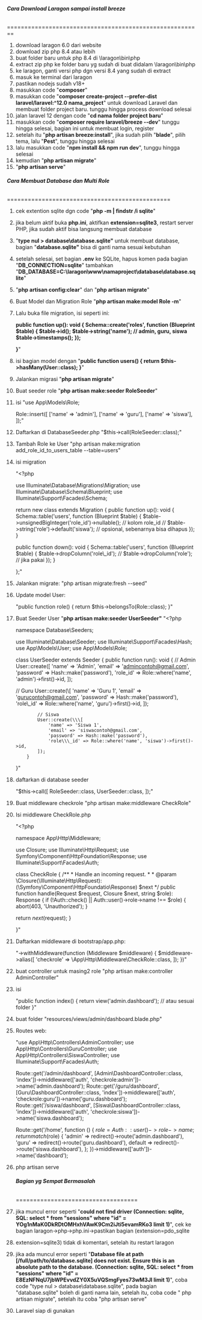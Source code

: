 ###### ***Cara Download Laragon sampai install breeze***

========================================================

1. download laragon 6.0 dari website
2. download zip php 8.4 atau lebih
3. buat folder baru untuk php 8.4 di \\laragon\\bin\\php
4. extract zip php ke folder baru yg sudah di buat didalam \\laragon\\bin\\php
5. ke laragon, ganti versi php dgn versi 8.4 yang sudah di extract
6. masuk ke terminal dari laragon
7. pastikan nodejs sudah v18+
8. masukkan code "**composer**"
9. masukkan code "**composer create-project --prefer-dist laravel/laravel:^12.0 nama\_project**" untuk download Laravel dan membuat folder project baru. tunggu hingga process download selesai
10. jalan laravel 12 dengan code "**cd nama folder project baru**"
11. masukkan code "**composer require laravel/breeze --dev**" tunggu hingga selesai, bagian ini untuk membuat login, register
12. setelah itu "**php artisan breeze:install**", jika sudah pilih "**blade**", pilih tema, lalu "**Pest**", tunggu hingga selesai
13. lalu masukkan code "**npm install \&\& npm run dev**", tunggu hingga selesai
14. kemudian "**php artisan migrate**"
15. "**php artisan serve**"



###### ***Cara Membuat Database dan Multi Role***

===============================================

1. cek extention sqlite dgn code "**php -m | findstr /i sqlite**"
2. jika belum aktif buka **php.ini**, aktifkan **extension=sqlite3**, restart server PHP, jika sudah aktif bisa langsung membuat database
3. "**type nul > database\\database.sqlite"** untuk membuat database, bagian "**database.sqlite"** bisa di ganti nama sesuai kebutuhan
4. setelah selesai, set bagian **.env** ke SQLite, hapus komen pada bagian "**DB\_CONNECTION=sqlite**" tambahkan "**DB\_DATABASE=C:\\laragon\\www\\namaproject\\database\\database.sqlite**"
5. "**php artisan config:clear**" dan "**php artisan migrate**"
6. Buat Model dan Migration Role "**php artisan make:model Role -m**"
7. Lalu buka file migration, isi seperti ini:

   **public function up(): void
   {
   Schema::create('roles', function (Blueprint $table) {
   $table->id();
   $table->string('name'); // admin, guru, siswa
   $table->timestamps();
   });**

   **}**"

8. isi bagian model dengan
   "**public function users() {
   return $this->hasMany(User::class);
   }**"
9. Jalankan migrasi "**php artisan migrate**"
10. Buat seeder role "**php artisan make:seeder RoleSeeder**"
11. isi
    "use App\\Models\\Role;

    Role::insert(\[
    \['name' => 'admin'],
    \['name' => 'guru'],
    \['name' => 'siswa'],
    ]);"

12. Daftarkan di DatabaseSeeder.php "$this->call(RoleSeeder::class);"
13. Tambah Role ke User "php artisan make:migration add\_role\_id\_to\_users\_table --table=users"
14. isi migration

    "<?php

    use Illuminate\\Database\\Migrations\\Migration;
    use Illuminate\\Database\\Schema\\Blueprint;
    use Illuminate\\Support\\Facades\\Schema;

    return new class extends Migration
    {
    public function up(): void
    {
    Schema::table('users', function (Blueprint $table) {
    $table->unsignedBigInteger('role\_id')->nullable(); // kolom role\_id
    // $table->string('role')->default('siswa'); // opsional, sebenarnya bisa dihapus
    });
    }

    public function down(): void
            {
                Schema::table('users', function (Blueprint $table) {
                    $table->dropColumn('role\\\_id');
                    // $table->dropColumn('role'); // jika pakai
                });
            }

    };"

15. Jalankan migrate: "php artisan migrate:fresh --seed"
16. Update model User:

    "public function role() {
    return $this->belongsTo(Role::class);
    }"

17. Buat Seeder User "**php artisan make:seeder UserSeeder"**
    "<?php

    namespace Database\\Seeders;

    use Illuminate\\Database\\Seeder;
    use Illuminate\\Support\\Facades\\Hash;
    use App\\Models\\User;
    use App\\Models\\Role;

    class UserSeeder extends Seeder
    {
    public function run(): void
    {
    // Admin
    User::create(\[
    'name' => 'Admin',
    'email' => 'admincontoh@gmail.com',
    'password' => Hash::make('password'),
    'role\_id' => Role::where('name', 'admin')->first()->id,
    ]);

       // Guru
                User::create(\\\[
                    'name' => 'Guru 1',
                    'email' => 'gurucontoh@gmail.com',
                    'password' => Hash::make('password'),
                    'role\\\_id' => Role::where('name', 'guru')->first()->id,
                ]);

                // Siswa
                User::create(\\\[
                    'name' => 'Siswa 1',
                    'email' => 'siswacontoh@gmail.com',
                    'password' => Hash::make('password'),
                    'role\\\_id' => Role::where('name', 'siswa')->first()->id,
                ]);
            }

    }"

18. daftarkan di database seeder

    "$this->call(\[
    RoleSeeder::class,
    UserSeeder::class,
    ]);"

19. Buat middleware checkrole "php artisan make:middleware CheckRole"
20. Isi middleware CheckRole.php

    "<?php

    namespace App\\Http\\Middleware;

    use Closure;
    use Illuminate\\Http\\Request;
    use Symfony\\Component\\HttpFoundation\\Response;
    use Illuminate\\Support\\Facades\\Auth;

    class CheckRole
    {
    /\*\*
    \* Handle an incoming request.
    \*
    \* @param  \\Closure(\\Illuminate\\Http\\Request): (\\Symfony\\Component\\HttpFoundatio\\Response)  $next
    \*/
    public function handle(Request $request, Closure $next, string $role): Response
    {
    if (!Auth::check() || Auth::user()->role->name !== $role) {
    abort(403, 'Unauthorized');
    }

       return $next($request);
            }

    }"

21. Daftarkan middleware di bootstrap/app.php:

    "->withMiddleware(function (Middleware $middleware) {
    $middleware->alias(\[
    'checkrole' => \\App\\Http\\Middleware\\CheckRole::class,
    ]);
    })"

    

1. buat controller untuk masing2 role "php artisan make:controller AdminController"
2. isi

   "public function index() {
   return view('admin.dashboard'); // atau sesuai folder
   }"

3. buat folder "resources/views/admin/dashboard.blade.php"
4. Routes web:

   "use App\\Http\\Controllers\\AdminController;
   use App\\Http\\Controllers\\GuruController;
   use App\\Http\\Controllers\\SiswaController;
   use Illuminate\\Support\\Facades\\Auth;

   

   Route::get('/admin/dashboard', \[Admin\\DashboardController::class, 'index'])->middleware(\['auth', 'checkrole:admin'])->name('admin.dashboard');
   Route::get('/guru/dashboard', \[Guru\\DashboardController::class, 'index'])->middleware(\['auth', 'checkrole:guru'])->name('guru.dashboard');
   Route::get('/siswa/dashboard', \[Siswa\\DashboardController::class, 'index'])->middleware(\['auth', 'checkrole:siswa'])->name('siswa.dashboard');

   Route::get('/home', function () {
   $role = Auth::user()->role->name;
   return match($role) {
   'admin' => redirect()->route('admin.dashboard'),
   'guru' => redirect()->route('guru.dashboard'),
   default => redirect()->route('siswa.dashboard'),
   };
   })->middleware(\['auth'])->name('dashboard');

5. php artisan serve

   

   

   

   

   

   ###### ***Bagian yg Sempat Bermasalah***

   ===================================

6. jika muncul error seperti "**could not find driver (Connection: sqlite, SQL: select \* from "sessions" where "id" = YOg1nMaK0DkRDtOMHxhVAwK9Cm2iJti5evamRKo3 limit 1)**", cek ke bagian laragon→php→php.ini→pastikan bagian (extension=pdo\_sqlite
7. extension=sqlite3) tidak di komentari, setelah itu restart laragon
8. jika ada muncul error seperti "**Database file at path \[/full/path/to/database.sqlite] does not exist. Ensure this is an absolute path to the database. (Connection: sqlite, SQL: select \* from "sessions" where "id" = E8EzNFNqU7jbWPEvvdZY0X5uVQSmgFyes73wM3Jl limit 1)**", coba code "type nul > database\\database.sqlite", pada bagian "database.sqlite" boleh di ganti nama lain, setelah itu, coba code " php artisan migrate", setelah itu coba "php artisan serve"
9. Laravel siap di gunakan
